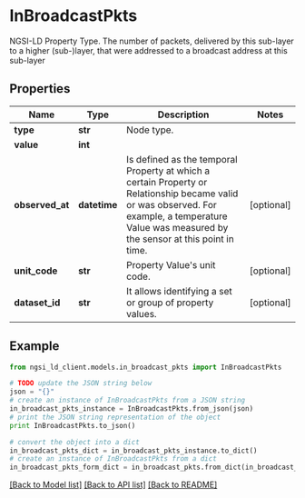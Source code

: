 # InBroadcastPkts

NGSI-LD Property Type. The number of packets, delivered by this sub-layer to a higher (sub-)layer, that were addressed to a broadcast address at this sub-layer 

## Properties
Name | Type | Description | Notes
------------ | ------------- | ------------- | -------------
**type** | **str** | Node type.  | 
**value** | **int** |  | 
**observed_at** | **datetime** | Is defined as the temporal Property at which a certain Property or Relationship became valid or was observed. For example, a temperature Value was measured by the sensor at this point in time.  | [optional] 
**unit_code** | **str** | Property Value&#39;s unit code.  | [optional] 
**dataset_id** | **str** | It allows identifying a set or group of property values.  | [optional] 

## Example

```python
from ngsi_ld_client.models.in_broadcast_pkts import InBroadcastPkts

# TODO update the JSON string below
json = "{}"
# create an instance of InBroadcastPkts from a JSON string
in_broadcast_pkts_instance = InBroadcastPkts.from_json(json)
# print the JSON string representation of the object
print InBroadcastPkts.to_json()

# convert the object into a dict
in_broadcast_pkts_dict = in_broadcast_pkts_instance.to_dict()
# create an instance of InBroadcastPkts from a dict
in_broadcast_pkts_form_dict = in_broadcast_pkts.from_dict(in_broadcast_pkts_dict)
```
[[Back to Model list]](../README.md#documentation-for-models) [[Back to API list]](../README.md#documentation-for-api-endpoints) [[Back to README]](../README.md)


